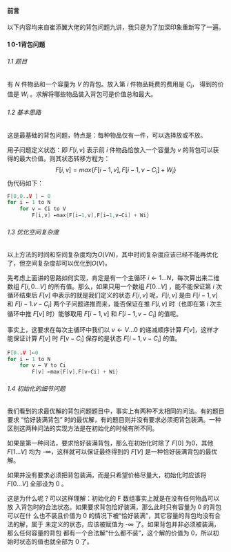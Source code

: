 #### 前言

以下内容均来自崔添翼大佬的背包问题九讲，我只是为了加深印象重新写了一遍。

#### 1 0-1背包问题

###### 1.1 题目

有 $N$ 件物品和一个容量为 $V$ 的背包。放入第 $i$ 件物品耗费的费用是 $C_i$， 得到的价值是 $W_i$ 。求解将哪些物品装入背包可是价值总和最大。

###### 1.2 基本思路

这是最基础的背包问题，特点是：每种物品仅有一件，可以选择放或不放。

用子问题定义状态：即 $F[i, v]$ 表示前 $i$ 件物品恰放入一个容量为 $v$ 的背包可以获得的最大价值。则其状态转移方程为：
$$
F[i,v]=max\{F[i-1,v],F[i-1,v-C_i] + W_i\}
$$
伪代码如下：

```C++
F[0,0..V ] ← 0 
for i ← 1 to N 
	for v ← Ci to V 
		F[i,v] ←max{F[i−1,v],F[i−1,v−Ci] + Wi} 
```

###### 1.3 优化空间复杂度

以上方法的时间和空间复杂度均为$O(VN)$，其中时间复杂度应该已经不能再优化了，但空间复杂度却可以优化到$O(V)$。

先考虑上面讲的思路如何实现，肯定是有一个主循环 $i ← 1 ... N$，每次算出来二维数组 $F[i,0 ... V]$ 的所有值。那么，如果只用一个数组 $F[0 ... V]$ ，能不能保证第 $i$ 次循环结束后 $F[v]$ 中表示的就是我们定义的状态 $F[i,v]$ 呢，$F[i,v]$ 是由 $F[i-1,v]$ 和 $F[i-1.v-C_i]$ 两个子问题递推而来，能否保证在推 $F[i,v]$ 时（也即在第 $i$ 次主循环中推 $F[v]$ 时）能够取用 $F[i-1,v]$ 和 $F[i-1,v-C_i]$ 的值呢。

事实上，这要求在每次主循环中我们以 $v ← V ... 0$ 的递减顺序计算 $F[v]$，这样才能保证计算 $F[v]$ 时 $F[v-C_i]$ 保存的是状态 $F[i-1,v-C_i]$ 的值。

```C++
F[0..V ]←0 
for i ← 1 to N 
	for v ← V to Ci 
		F[v] ←max{F[v],F[v−Ci] + Wi} 
```

###### 1.4 初始化的细节问题

我们看到的求最优解的背包问题题目中，事实上有两种不太相同的问法。有的题目要求 “恰好装满背包” 时的最优解，有的题目则并没有要求必须把背包装满。一种区别这两种问法的实现方法是在初始化的时候有所不同。

如果是第一种问法，要求恰好装满背包，那么在初始化时除了 $F[0]$ 为0，其他 $F[1...V]$ 均为 -∞，这样就可以保证最终得到的 $F[V]$ 是一种恰好装满背包的最优解。

如果并没有要求必须把背包装满，而是只希望价格尽量大，初始化时应该将 $F[0 ... V]$ 全部设为 0 。

这是为什么呢？可以这样理解：初始化的 F 数组事实上就是在没有任何物品可以放 入背包时的合法状态。如果要求背包恰好装满，那么此时只有容量为 0 的背包可以在什 么也不装且价值为 0 的情况下被“恰好装满”，其它容量的背包均没有合法的解，属于 未定义的状态，应该被赋值为 -∞ 了。如果背包并非必须被装满，那么任何容量的背包 都有一个合法解“什么都不装”，这个解的价值为 0，所以初始时状态的值也就全部为 0 了。 